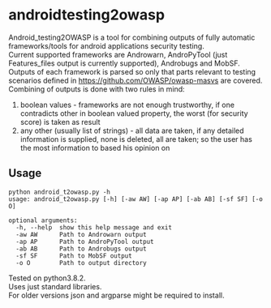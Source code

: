 # androidtesting2owasp
Android_testing2OWASP is a tool for combining outputs of fully automatic frameworks/tools for android applications security testing.  
Current supported frameworks are Androwarn, AndroPyTool (just Features_files output is currently supported), Androbugs and MobSF.  
Outputs of each framework is parsed so only that parts relevant to testing scenarios defined in https://github.com/OWASP/owasp-masvs are covered. 
Combining of outputs is done with two rules in mind:  
1. boolean values - frameworks are not enough trustworthy, if one contradicts other in boolean valued property, the worst (for security score) is taken as result
2. any other (usually list of strings) - all data are taken, if any detailed information is supplied, none is deleted, all are taken; so the user has the most information to based his opinion on  

## Usage
```
python android_t2owasp.py -h
usage: android_t2owasp.py [-h] [-aw AW] [-ap AP] [-ab AB] [-sf SF] [-o O]

optional arguments:
  -h, --help  show this help message and exit
  -aw AW      Path to Androwarn output
  -ap AP      Path to AndroPyTool output
  -ab AB      Path to Androbugs output
  -sf SF      Path to MobSF output
  -o O        Path to output directory
 ```
  
Tested on python3.8.2.  
Uses just standard libraries.  
For older versions json and argparse might be required to install.  

